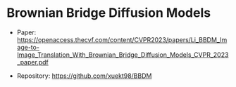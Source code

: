 # Brownian Bridge Diffusion Models

- Paper: https://openaccess.thecvf.com/content/CVPR2023/papers/Li_BBDM_Image-to-Image_Translation_With_Brownian_Bridge_Diffusion_Models_CVPR_2023_paper.pdf 

- Repository: https://github.com/xuekt98/BBDM 